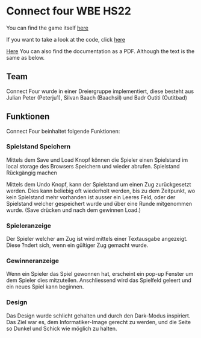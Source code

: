 # Connect four WBE HS22

You can find the game itself [here](Connect_Four/public/connect4.html) 

If you want to take a look at the code, click [here](https://github.zhaw.ch/peterju1/WBE2022/tree/main/Connect_Four/public)

[Here](Connect_Four/Documentation.pdf) You can also find the documentation as a PDF. Although the text is the same as below.
## Team
Connect Four wurde in einer Dreiergruppe implementiert, diese besteht aus Julian Peter (Peterju1), Silvan Baach (Baachsil) und Badr Outiti (Outitbad)

## Funktionen
Connect Four beinhaltet folgende Funktionen:
### Spielstand Speichern
Mittels dem Save und Load Knopf können die Spieler einen Spielstand im local storage des Browsers Speichern und wieder abrufen.
Spielstand Rückgängig machen

Mittels dem Undo Knopf, kann der Spielstand um einen Zug zurückgesetzt werden. Dies kann beliebig oft wiederholt werden, bis zu dem Zeitpunkt, wo kein Spielstand mehr vorhanden ist ausser ein Leeres Feld, oder der Spielstand welcher gespeichert wurde und über eine Runde mitgenommen wurde. (Save drücken und nach dem gewinnen Load.)

### Spieleranzeige
Der Spieler welcher am Zug ist wird mittels einer Textausgabe angezeigt. Diese ?ndert sich, wenn ein gültiger Zug gemacht wurde.

### Gewinneranzeige
Wenn ein Spieler das Spiel gewonnen hat, erscheint ein pop-up Fenster um dem Spieler dies mitzuteilen. Anschliessend wird das Spielfeld geleert und ein neues Spiel kann beginnen.


### Design
Das Design wurde schlicht gehalten und durch den Dark-Modus inspiriert.
Das Ziel war es, dem Informatiker-Image gerecht zu werden, und die Seite so Dunkel und Schick wie möglich zu halten. 
